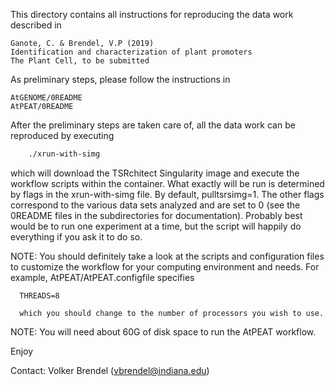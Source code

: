 This directory contains all instructions for reproducing the data work
described in

	Ganote, C. & Brendel, V.P (2019)
	Identification and characterization of plant promoters
	The Plant Cell, to be submitted

As preliminary steps, please follow the instructions in

	AtGENOME/0README
	AtPEAT/0README

After the preliminary steps are taken care of, all the data work can be
reproduced by executing

```bash
	./xrun-with-simg
```

which will download the TSRchitect Singularity image and execute the workflow
scripts within the container. What exactly will be run is determined by flags
in the xrun-with-simg file. By default, pulltsrsimg=1. The other flags
correspond to the various data sets analyzed and are set to 0 (see the 0README
files in the subdirectories for documentation). Probably best would be to run
one experiment at a time, but the script will happily do everything if you ask
it to do so.

NOTE: You should definitely take a look at the scripts and configuration files
      to customize the workflow for your computing environment and needs. For
      example, AtPEAT/AtPEAT.configfile specifies

      THREADS=8

      which you should change to the number of processors you wish to use.

NOTE: You will need about 60G of disk space to run the AtPEAT workflow.

Enjoy

Contact:	Volker Brendel (vbrendel@indiana.edu)
